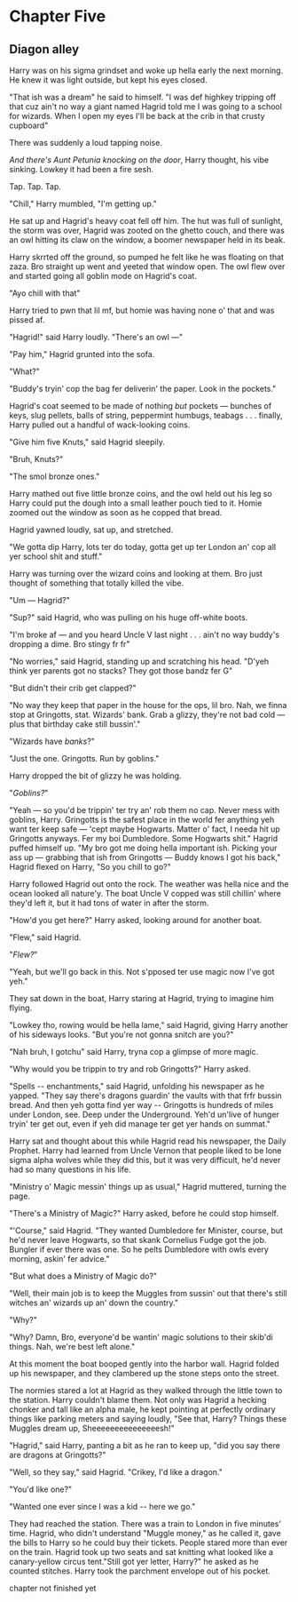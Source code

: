 # Chapter Five
## Diagon alley

Harry was on his sigma grindset and woke up hella early the next morning. He knew it was light outside, but kept his eyes closed.

"That ish was a dream" he said to himself. "I was def highkey tripping off that cuz ain't no way a giant named Hagrid told me I was going to a school for wizards. When I open my eyes I'll be back at the crib in that crusty cupboard"

There was suddenly a loud tapping noise.

*And there's Aunt Petunia knocking on the door*, Harry thought, his vibe sinking. Lowkey it had been a fire sesh.

Tap. Tap. Tap.

"Chill," Harry mumbled, "I'm getting up."

He sat up and Hagrid's heavy coat fell off him. The hut was full of sunlight, the storm was over, Hagrid was zooted on the ghetto couch, and there was an owl hitting its claw on the window, a boomer newspaper held in its beak.

Harry skrrted off the ground, so pumped he felt like he was floating on that zaza. Bro straight up went and yeeted that window open. The owl flew over and started going all goblin mode on Hagrid's coat.

"Ayo chill with that"

Harry tried to pwn that lil mf, but homie was having none o' that and was pissed af.

"Hagrid!" said Harry loudly. "There's an owl —"

"Pay him," Hagrid grunted into the sofa.

"What?"

"Buddy's tryin' cop the bag fer deliverin' the paper. Look in the pockets."

Hagrid's coat seemed to be made of nothing *but* pockets — bunches of keys, slug pellets, balls of string, peppermint humbugs, teabags . . . finally, Harry pulled out a handful of wack-looking coins.

"Give him five Knuts," said Hagrid sleepily.

"Bruh, Knuts?"

"The smol bronze ones."

Harry mathed out five little bronze coins, and the owl held out his leg so Harry could put the dough into a small leather pouch tied to it. Homie zoomed out the window as soon as he copped that bread.

Hagrid yawned loudly, sat up, and stretched.

"We gotta dip Harry, lots ter do today, gotta get up ter London an' cop all yer school shit and stuff."

Harry was turning over the wizard coins and looking at them. Bro just thought of something that totally killed the vibe.

"Um — Hagrid?"

"Sup?" said Hagrid, who was pulling on his huge off-white boots.

"I'm broke af — and you heard Uncle V last night . . . ain't no way buddy's dropping a dime. Bro stingy fr fr"

"No worries," said Hagrid, standing up and scratching his head. "D'yeh think yer parents got no stacks? They got those bandz fer G"

"But didn't their crib get clapped?"

"No way they keep that paper in the house for the ops, lil bro. Nah, we finna stop at Gringotts, stat. Wizards' bank. Grab a glizzy, they're not bad cold — plus that birthday cake still bussin'."

"Wizards have *banks*?"

"Just the one. Gringotts. Run by goblins."

Harry dropped the bit of glizzy he was holding.

"*Goblins?*"

"Yeah — so you'd be trippin' ter try an' rob them no cap. Never mess with goblins, Harry. Gringotts is the safest place in the world fer anything yeh want ter keep safe — 'cept maybe Hogwarts. Matter o' fact, I needa hit up Gringotts anyways. Fer my boi Dumbledore. Some Hogwarts shit." Hagrid puffed himself up. "My bro got me doing hella important ish. Picking your ass up — grabbing that ish from Gringotts — Buddy knows I got his back," Hagrid flexed on Harry, "So you chill to go?"

Harry followed Hagrid out onto the rock. The weather was hella nice and the ocean looked all nature'y. The boat Uncle V copped was still chillin' where they'd left it, but it had tons of water in after the storm. 

"How'd you get here?" Harry asked, looking around for another boat.

"Flew," said Hagrid.

"*Flew?*"

"Yeah, but we'll go back in this. Not s'pposed ter use magic now I've got yeh."

They sat down in the boat, Harry staring at Hagrid, trying to imagine him flying.

"Lowkey tho, rowing would be hella lame," said Hagrid, giving Harry another of his sideways looks. "But you're not gonna snitch are you?"

"Nah bruh, I gotchu" said Harry, tryna cop a glimpse of more magic. 

"Why would you be trippin to try and rob Gringotts?" Harry asked.

"Spells -- enchantments," said Hagrid, unfolding his newspaper as he yapped. "They say there's dragons guardin' the vaults with that frfr bussin bread. And then yeh gotta find yer way -- Gringotts is hundreds of miles under London, see. Deep under the Underground. Yeh'd un'live of hunger tryin' ter get out, even if yeh did manage ter get yer hands on summat."

Harry sat and thought about this while Hagrid read his newspaper, the Daily Prophet. Harry had learned from Uncle Vernon that people liked to be lone sigma alpha wolves while they did this, but it was very difficult, he'd never had so many questions in his life.

"Ministry o' Magic messin' things up as usual," Hagrid muttered, turning
the page.

"There's a Ministry of Magic?" Harry asked, before he could stop himself.

"'Course," said Hagrid. "They wanted Dumbledore fer Minister, course, but he'd never leave Hogwarts, so that skank Cornelius Fudge got the job. Bungler if ever there was one. So he pelts Dumbledore with owls every morning, askin' fer advice."

"But what does a Ministry of Magic do?"

"Well, their main job is to keep the Muggles from sussin' out that there's still witches an' wizards up an' down the country."

"Why?"

"Why? Damn, Bro, everyone'd be wantin' magic solutions to their skib'di things. Nah, we're best left alone."

At this moment the boat booped gently into the harbor wall. Hagrid folded up his newspaper, and they clambered up the stone steps onto the
street.

The normies stared a lot at Hagrid as they walked through the little town to the station. Harry couldn't blame them. Not only was Hagrid a hecking chonker and tall like an alpha male, he kept pointing at perfectly ordinary things like parking meters and saying loudly, "See that, Harry? Things these Muggles dream up, Sheeeeeeeeeeeeeeesh!"

"Hagrid," said Harry, panting a bit as he ran to keep up, "did you say there are dragons at Gringotts?"

"Well, so they say," said Hagrid. "Crikey, I'd like a dragon."

"You'd like one?"

"Wanted one ever since I was a kid -- here we go."

They had reached the station. There was a train to London in five minutes' time. Hagrid, who didn't understand "Muggle money," as he called it, gave the bills to Harry so he could buy their tickets. People stared more than ever on the train. Hagrid took up two seats and sat knitting what looked like a canary-yellow circus tent."Still got yer letter, Harry?" he asked as he counted stitches. Harry took the parchment envelope out of his pocket.


chapter not finished yet
